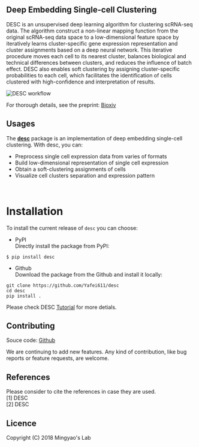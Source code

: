 
## Deep Embedding Single-cell Clustering 

DESC is an unsupervised deep learning algorithm for clustering scRNA-seq data. The algorithm construct a non-linear mapping function from the original scRNA-seq data space to a low-dimensional feature space by iteratively learns cluster-specific gene expression representation and cluster assignments based on a deep neural network. This iterative procedure moves each cell to its nearest cluster, balances biological and technical differences between clusters, and reduces the influence of batch effect. DESC also enables soft clustering by assigning cluster-specific probabilities to each cell, which facilitates the identification of cells clustered with high-confidence and interpretation of results. 

![DESC workflow](docs/assets/images/desc_workflow.png)

For thorough details, see the preprint: [Bioxiv](https://www.biorxiv.org)
<br>

## Usages

The [**desc**](https://github.com/Yafei611/desc) package is an implementation of deep embedding single-cell clustering. With desc, you can:

- Preprocess single cell expression data from varies of formats
- Build low-dimensional representation of single cell expression
- Obtain a soft-clustering assignments of cells
- Visualize cell clusters separation and expression pattern
<br>

# Installation

To install the current release of `desc` you can choose:

* PyPI  
Directly install the package from PyPI:

```
$ pip install desc
```

* Github  
Download the package from the Github and install it locally:

```
git clone https://github.com/Yafei611/desc
cd desc
pip install .
```

Please check DESC [Tutorial](https://yafei611.github.io/desc/tutorial.html) for more detials.
<br>

## Contributing

Souce code: [Github](https://github.com/Yafei611/desc)  

We are continuing to add new features. Any kind of contribution, like bug reports or feature requests, are welcome.
<br>

## References

Please consider to cite the references in case they are used.  
[1] DESC    
[2] DESC
<br>

## Licence

Copyright (C) 2018 Mingyao's Lab

